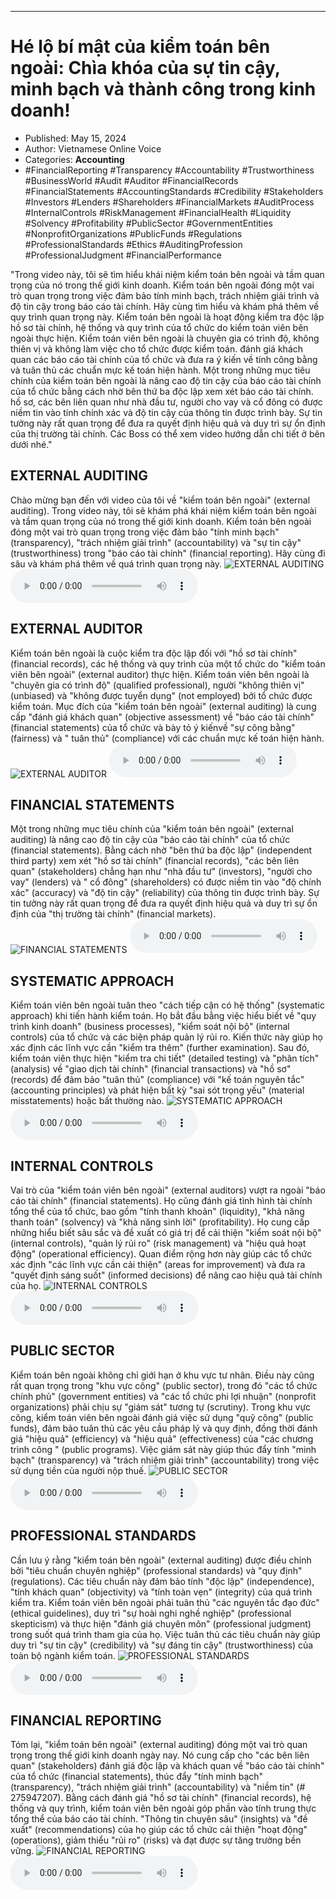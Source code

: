 
---

# Hé lộ bí mật của kiểm toán bên ngoài: Chìa khóa của sự tin cậy, minh bạch và thành công trong kinh doanh!

- Published: May 15, 2024
- Author: Vietnamese Online Voice
- Categories: **Accounting**
- #FinancialReporting #Transparency #Accountability #Trustworthiness #BusinessWorld #Audit #Auditor #FinancialRecords #FinancialStatements #AccountingStandards #Credibility #Stakeholders #Investors #Lenders #Shareholders #FinancialMarkets #AuditProcess #InternalControls #RiskManagement #FinancialHealth #Liquidity #Solvency #Profitability #PublicSector #GovernmentEntities #NonprofitOrganizations #PublicFunds #Regulations #ProfessionalStandards #Ethics #AuditingProfession #ProfessionalJudgment #FinancialPerformance

"Trong video này, tôi sẽ tìm hiểu khái niệm kiểm toán bên ngoài và tầm quan trọng của nó trong thế giới kinh doanh. Kiểm toán bên ngoài đóng một vai trò quan trọng trong việc đảm bảo tính minh bạch, trách nhiệm giải trình và độ tin cậy trong báo cáo tài chính. Hãy cùng tìm hiểu và khám phá thêm về quy trình quan trọng này. Kiểm toán bên ngoài là hoạt động kiểm tra độc lập hồ sơ tài chính, hệ thống và quy trình của tổ chức do kiểm toán viên bên ngoài thực hiện. Kiểm toán viên bên ngoài là chuyên gia có trình độ, không thiên vị và không làm việc cho tổ chức được kiểm toán. đánh giá khách quan các báo cáo tài chính của tổ chức và đưa ra ý kiến ​​về tính công bằng và tuân thủ các chuẩn mực kế toán hiện hành. Một trong những mục tiêu chính của kiểm toán bên ngoài là nâng cao độ tin cậy của báo cáo tài chính của tổ chức bằng cách nhờ bên thứ ba độc lập xem xét báo cáo tài chính. hồ sơ, các bên liên quan như nhà đầu tư, người cho vay và cổ đông có được niềm tin vào tính chính xác và độ tin cậy của thông tin được trình bày. Sự tin tưởng này rất quan trọng để đưa ra quyết định hiệu quả và duy trì sự ổn định của thị trường tài chính. Các Boss có thể xem video hướng dẫn chi tiết ở bên dưới nhé."


## EXTERNAL AUDITING

Chào mừng bạn đến với video của tôi về "kiểm toán bên ngoài" (external auditing). Trong video này, tôi sẽ khám phá khái niệm kiểm toán bên ngoài và tầm quan trọng của nó trong thế giới kinh doanh. Kiểm toán bên ngoài đóng một vai trò quan trọng trong việc đảm bảo "tính minh bạch" (transparency), "trách nhiệm giải trình" (accountability) và "sự tin cậy" (trustworthiness) trong "báo cáo tài chính" (financial reporting). Hãy cùng đi sâu và khám phá thêm về quá trình quan trọng này.
![EXTERNAL AUDITING](https://http-archiver-apis-production-80.schnworks.com/storage/images/transitions/2024-05-15/transition-23530039542-Montserrat-Thin-7B1FA2.jpg)
<audio controls>
    <source src="https://http-archiver-apis-production-80.schnworks.com/storage/storage/audio/file-34369114371.mp3" type="audio/mpeg">
</audio>



## EXTERNAL AUDITOR

Kiểm toán bên ngoài là cuộc kiểm tra độc lập đối với "hồ sơ tài chính" (financial records), các hệ thống và quy trình của một tổ chức do "kiểm toán viên bên ngoài" (external auditor) thực hiện. Kiểm toán viên bên ngoài là "chuyên gia có trình độ" (qualified professional), người "không thiên vị" (unbiased) và "không được tuyển dụng" (not employed) bởi tổ chức được kiểm toán. Mục đích của "kiểm toán bên ngoài" (external auditing) là cung cấp "đánh giá khách quan" (objective assessment) về "báo cáo tài chính" (financial statements) của tổ chức và bày tỏ ý kiến ​​về "sự công bằng" (fairness) và " tuân thủ" (compliance) với các chuẩn mực kế toán hiện hành.
![EXTERNAL AUDITOR](https://http-archiver-apis-production-80.schnworks.com/storage/images/transitions/2024-05-15/transition-17730577098-Montserrat-Black-9C27B0.jpg)
<audio controls>
    <source src="https://http-archiver-apis-production-80.schnworks.com/storage/storage/audio/file-32668924397.mp3" type="audio/mpeg">
</audio>



## FINANCIAL STATEMENTS

Một trong những mục tiêu chính của "kiểm toán bên ngoài" (external auditing) là nâng cao độ tin cậy của "báo cáo tài chính" của tổ chức (financial statements). Bằng cách nhờ "bên thứ ba độc lập" (independent third party) xem xét "hồ sơ tài chính" (financial records), "các bên liên quan" (stakeholders) chẳng hạn như "nhà đầu tư" (investors), "người cho vay" (lenders) và " cổ đông" (shareholders) có được niềm tin vào "độ chính xác" (accuracy) và "độ tin cậy" (reliability) của thông tin được trình bày. Sự tin tưởng này rất quan trọng để đưa ra quyết định hiệu quả và duy trì sự ổn định của "thị trường tài chính" (financial markets).
![FINANCIAL STATEMENTS](https://http-archiver-apis-production-80.schnworks.com/storage/images/transitions/2024-05-15/transition-46090483623-Montserrat-ExtraBold-9C27B0.jpg)
<audio controls>
    <source src="https://http-archiver-apis-production-80.schnworks.com/storage/storage/audio/file-27207405324.mp3" type="audio/mpeg">
</audio>



## SYSTEMATIC APPROACH

Kiểm toán viên bên ngoài tuân theo "cách tiếp cận có hệ thống" (systematic approach) khi tiến hành kiểm toán. Họ bắt đầu bằng việc hiểu biết về "quy trình kinh doanh" (business processes), "kiểm soát nội bộ" (internal controls) của tổ chức và các biện pháp quản lý rủi ro. Kiến thức này giúp họ xác định các lĩnh vực cần "kiểm tra thêm" (further examination). Sau đó, kiểm toán viên thực hiện "kiểm tra chi tiết" (detailed testing) và "phân tích" (analysis) về "giao dịch tài chính" (financial transactions) ​​và "hồ sơ" (records) để đảm bảo "tuân thủ" (compliance) với "kế toán nguyên tắc" (accounting principles) và phát hiện bất kỳ "sai sót trọng yếu" (material misstatements) hoặc bất thường nào.
![SYSTEMATIC APPROACH](https://http-archiver-apis-production-80.schnworks.com/storage/images/transitions/2024-05-15/transition--17866922218-Montserrat-Regular-512DA8.jpg)
<audio controls>
    <source src="https://http-archiver-apis-production-80.schnworks.com/storage/storage/audio/file-45360256453.mp3" type="audio/mpeg">
</audio>



## INTERNAL CONTROLS

Vai trò của "kiểm toán viên bên ngoài" (external auditors) vượt ra ngoài "báo cáo tài chính" (financial statements). Họ cũng đánh giá tình hình tài chính tổng thể của tổ chức, bao gồm "tính thanh khoản" (liquidity), "khả năng thanh toán" (solvency) và "khả năng sinh lời" (profitability). Họ cung cấp những hiểu biết sâu sắc và đề xuất có giá trị để cải thiện "kiểm soát nội bộ" (internal controls), "quản lý rủi ro" (risk management) và "hiệu quả hoạt động" (operational efficiency). Quan điểm rộng hơn này giúp các tổ chức xác định "các lĩnh vực cần cải thiện" (areas for improvement) và đưa ra "quyết định sáng suốt" (informed decisions) để nâng cao hiệu quả tài chính của họ.
![INTERNAL CONTROLS](https://http-archiver-apis-production-80.schnworks.com/storage/images/transitions/2024-05-15/transition--37773408890-Montserrat-Bold-004895.jpg)
<audio controls>
    <source src="https://http-archiver-apis-production-80.schnworks.com/storage/storage/audio/file-2268496246.mp3" type="audio/mpeg">
</audio>



## PUBLIC SECTOR

Kiểm toán bên ngoài không chỉ giới hạn ở khu vực tư nhân. Điều này cũng rất quan trọng trong "khu vực công" (public sector), trong đó "các tổ chức chính phủ" (government entities) và "các tổ chức phi lợi nhuận" (nonprofit organizations) phải chịu sự "giám sát" tương tự (scrutiny). Trong khu vực công, kiểm toán viên bên ngoài đánh giá việc sử dụng "quỹ công" (public funds), đảm bảo tuân thủ các yêu cầu pháp lý và quy định, đồng thời đánh giá "hiệu quả" (efficiency) và "hiệu quả" (effectiveness) của "các chương trình công " (public programs). Việc giám sát này giúp thúc đẩy tính "minh bạch" (transparency) và "trách nhiệm giải trình" (accountability) trong việc sử dụng tiền của người nộp thuế.
![PUBLIC SECTOR](https://http-archiver-apis-production-80.schnworks.com/storage/images/transitions/2024-05-15/transition-15600393046-Montserrat-Regular-4A148C.jpg)
<audio controls>
    <source src="https://http-archiver-apis-production-80.schnworks.com/storage/storage/audio/file-9531366951.mp3" type="audio/mpeg">
</audio>



## PROFESSIONAL STANDARDS

Cần lưu ý rằng "kiểm toán bên ngoài" (external auditing) được điều chỉnh bởi "tiêu chuẩn chuyên nghiệp" (professional standards) và "quy định" (regulations). Các tiêu chuẩn này đảm bảo tính "độc lập" (independence), "tính khách quan" (objectivity) và "tính toàn vẹn" (integrity) của quá trình kiểm tra. Kiểm toán viên bên ngoài phải tuân thủ "các nguyên tắc đạo đức" (ethical guidelines), duy trì "sự hoài nghi nghề nghiệp" (professional skepticism) và thực hiện "đánh giá chuyên môn" (professional judgment) trong suốt quá trình tham gia của họ. Việc tuân thủ các tiêu chuẩn này giúp duy trì "sự tin cậy" (credibility) và "sự đáng tin cậy" (trustworthiness) của toàn bộ ngành kiểm toán.
![PROFESSIONAL STANDARDS](https://http-archiver-apis-production-80.schnworks.com/storage/images/transitions/2024-05-15/transition-11974375832-Montserrat-Regular-283593.jpg)
<audio controls>
    <source src="https://http-archiver-apis-production-80.schnworks.com/storage/storage/audio/file-29315773375.mp3" type="audio/mpeg">
</audio>



## FINANCIAL REPORTING

Tóm lại, "kiểm toán bên ngoài" (external auditing) đóng một vai trò quan trọng trong thế giới kinh doanh ngày nay. Nó cung cấp cho "các bên liên quan" (stakeholders) đánh giá độc lập và khách quan về "báo cáo tài chính" của tổ chức (financial statements), thúc đẩy "tính minh bạch" (transparency), "trách nhiệm giải trình" (accountability) và "niềm tin" (# 275947207). Bằng cách đánh giá "hồ sơ tài chính" (financial records), hệ thống và quy trình, kiểm toán viên bên ngoài góp phần vào tính trung thực tổng thể của báo cáo tài chính. "Thông tin chuyên sâu" (insights) và "đề xuất" (recommendations) của họ giúp các tổ chức cải thiện "hoạt động" (operations), giảm thiểu "rủi ro" (risks) và đạt được sự tăng trưởng bền vững.
![FINANCIAL REPORTING](https://http-archiver-apis-production-80.schnworks.com/storage/images/transitions/2024-05-15/transition--7903373441-Montserrat-SemiBold-512DA8.jpg)
<audio controls>
    <source src="https://http-archiver-apis-production-80.schnworks.com/storage/storage/audio/file-1695770436.mp3" type="audio/mpeg">
</audio>


